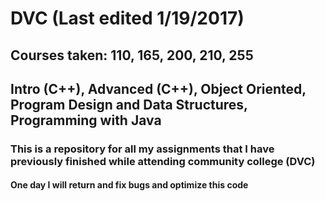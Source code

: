 # DVC (Last edited 1/19/2017)
## Courses taken: 110, 165, 200, 210, 255
## Intro (C++), Advanced (C++), Object Oriented, Program Design and Data Structures, Programming with Java
### This is a repository for all my assignments that I have previously finished while attending community college (DVC)
#### One day I will return and fix bugs and optimize this code
